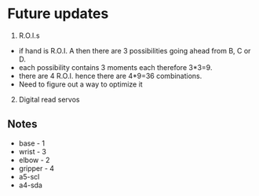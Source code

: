# Future updates

1. R.O.I.s
* if hand is R.O.I. A then there are 3 possibilities going ahead from B, C or D.
* each possibility contains 3 moments each therefore 3*3=9.
* there are 4 R.O.I. hence there are 4*9=36 combinations.
* Need to figure out a way to optimize it

2. Digital read servos


## Notes
* base - 1
* wrist - 3
* elbow - 2
* gripper - 4
* a5-scl
* a4-sda
